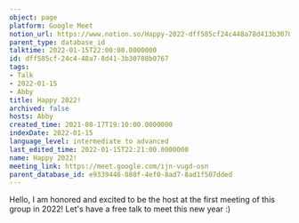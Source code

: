 ```yaml
---
object: page
platform: Google Meet
notion_url: https://www.notion.so/Happy-2022-dff585cf24c448a78d413b30708b0767
parent_type: database_id
talktime: 2022-01-15T22:00:00.0000000
id: dff585cf-24c4-48a7-8d41-3b30708b0767
tags:
- Talk
- 2022-01-15
- Abby
title: Happy 2022!
archived: false
hosts: Abby
created_time: 2021-08-17T19:10:00.0000000
indexDate: 2022-01-15
language_level: intermediate to advanced
last_edited_time: 2022-01-15T22:21:00.0000000
name: Happy 2022!
meeting_link: https://meet.google.com/ijn-vugd-osn
parent_database_id: e9339446-880f-4ef0-8ad7-8ad1f507dded
---
```


Hello, I am honored and excited to be the host at the first meeting of this group in 2022! Let's have a free talk to meet this new year :)





